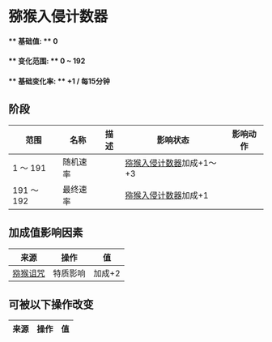 # 猕猴入侵计数器  
#### ** 基础值: ** 0   
#### ** 变化范围: ** 0 ~ 192  
#### ** 基础变化率: ** +1 / 每15分钟   
## 阶段  
范围  |  名称  |  描述  |  影响状态  |  影响动作  
----  |  ----  |  ----  |  ----  |  ----  
1 ～ 191  |  随机速率  |    |  [猕猴入侵计数器](MacaqueRaidCounter.md)加成+1～+3  |    
191 ～ 192  |  最终速率  |    |  [猕猴入侵计数器](MacaqueRaidCounter.md)加成+1  |    
## 加成值影响因素  
来源  |  操作  |  值  
----  |  ----  |  ----  
[猕猴诅咒](Pk_1_MacaqueCurse.md)  |  特质影响  |  加成+2  
## 可被以下操作改变  
来源  |  操作  |  值  
----  |  ----  |  ----  


<script>document.title="猕猴入侵计数器 - 卡牌生存百科 Card Survival Wiki";</script>